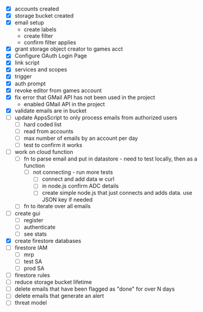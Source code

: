 * [x] accounts created
* [x] storage bucket created
* [x] email setup
  * create labels
  * create filter
  * confirm filter applies
* [x] grant storage object creator to games acct
* [x] Configure OAuth Login Page
* [x] link script
* [x] services and scopes
* [x] trigger
* [x] auth prompt
* [x] revoke editor from games account
* [x] fix error that GMail API has not been used in the project
  * enabled GMail API in the project
* [x] validate emails are in bucket
* [ ] update AppsScript to only process emails from authorized users
  * [ ] hard coded list
  * [ ] read from accounts
  * [ ] max number of emails by an account per day
  * [ ] test to confirm it works
* [ ] work on cloud function
  * [ ] fn to parse email and put in datastore - need to test locally, then as a function
    * [ ] not connecting - run more tests
      * [ ] connect and add data w curl
      * [ ] in node.js confirm ADC details
      * [ ] create simple node.js that just connects and adds data. use JSON key if needed
  * [ ] fn to iterate over all emails
* [ ] create gui
  * [ ] register
  * [ ] authenticate
  * [ ] see stats
* [x] create firestore databases
* [ ] firestore IAM
  * [ ] mrp
  * [ ] test SA
  * [ ] prod SA
* [ ] firestore rules
* [ ] reduce storage bucket lifetime
* [ ] delete emails that have been flagged as "done" for over N days
* [ ] delete emails that generate an alert
* [ ] threat model
